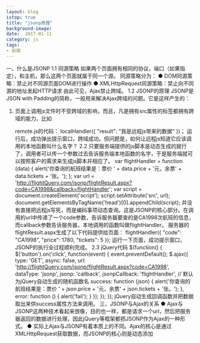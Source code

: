 ```yaml
---
layout: blog
istop: true
title: "jsonp原理"
background-image: 
date:  2017-01-11
category: js
tags:
- 前端
---
```


一、什么是JSONP
1.1 同源策略
如果两个页面拥有相同的协议，端口（如果指定），和主机，那么这两个页面就属于同一个源。
同源策略分为：
  ● DOM同源策略：禁止对不同源页面DOM进行操作
  ● XMLHttpRequest同源策略：禁止向不同源的地址发起HTTP请求
由此可见，Ajax禁止跨域。
1.2 JSONP的原理
JSONP是JSON with Padding的简称，一般用来解决Ajax跨域的问题。它是这样产生的：
  1. 页面上调用js文件时不受跨域的影响，而且，凡是拥有src属性的标签都拥有跨域的能力，比如<script>、<img>、<iframe>。
  2. 可以在远程服务器上设法把数据装进js格式的文件里，供客户端调用处理，实现跨域。
  3. 目前最常用的数据交换方式是JSON，客户端通过调用远程服务器上动态生成的js格式文件（一般以JSON后缀）。
  4. 客户端成功调用JSON文件后，对其进行处理。
  5. 为了便于客户端使用数据，逐渐形成了一种非正式传输协议，人们把它称作JSONP，该协议的一个要点就是允许用户传递一个callback参数给服务端，然后服务端返回数据时会将这个callback参数作为函数名来包裹住JSON数据，这样客户端就可以随意定制自己的函数来自动处理返回数据了。
二、JSONP的客户端具体实现
2.1 上文已指出，页面可执行跨域的js代码（符合安全策略的），那么：
<script type="text/javascript">
  var localHandler = function (data) {
    alert('跨域的remote.js文件可以调用本函数，带来的数据是：' + data.result);
  };
</script>
<script type="text/javascript" src = "http://remoteserver.com/remote.js"></script>
remote.js的代码：
localHandler({
  "result": "我是远程js带来的数据"
})；
运行后，成功弹出提示窗口，跨域成功。但问题是，如何让远程js知道它应该调用的本地函数叫什么名字？
2.2 只要服务端提供的js脚本是动态生成的就行了，调用者可以传一个参数过去告诉服务端本地函数的名字，于是服务端就可以按照客户的需求来生成js脚本并相应了。
  var flightHandler = function (data) {
    alert('你查询的航班结果是：票价 ' + data.price + '元，余票' + data.tickets + '张。');
  };
  var url = 'http://flightQuery.com/jsonp/flightResult.aspx?code=CA1998&callback=flightHandler';
  var script = document.createElement('script');
  script.setAttribute('src', url);
  document.getElementsByTagName('head')[0].appendChild(script);
并没有直接把远程js写死，而是编码事项动态查询。这是JSONP的核心部分。在调用的url中传递了一个code参数，告诉服务器要查的是CA1998次航班的信息，而callback参数告诉服务器，本地调用的函数叫做flightHandler。
服务器的flightResult.aspx生成了以下代码提供给页面：
flightHandler({
  "code": "CA1998",
  "price": 1780,
  "tickets": 5
});
运行一下页面，成功提示窗口，JSONP的执行全过程顺利完成。
2.3 jQuery代码
$(function() {
  $('button').on('click', function(event) {
    event.preventDefault();
    $.ajax({
      type: 'GET',
      async: false,
      url: 'http://flightQuery.com/jsonp/flightResult.aspx?code=CA1998',
      dataType: 'jsonp',
      jsonp: 'callback',
      jsonpCallback: 'flightHandler',  // 默认为jQuery自动生成的随机函数名
      success: function (json) {
        alert('你查询的航班结果是：票价 ' + json.price + '元，余票' + json.tickets + '张。');
      },
      error: function () {
        alert('fail');
      }
    });
  });
});
jQuery自动生成回调函数并把数据取出来供success属性方法来调用。
三、JSONP与Ajax的关系
  ● Ajax与JSONP这两种技术看起来很像，目的也一样，都是请求一个url，然后把服务器返回的数据进行处理，因此jQuery等框架都把JSONP作为Ajax的一种形式。
  ● 实际上Ajax与JSONP有着本质上的不同。Ajax的核心是通过XMLHttpRequest获取数据，而JSONP的核心则是动态添加<script>标签来调用服务器提供的js文件。
  ● Ajax与JSONP的区别也不在于是否跨域，Ajax通过服务端代理也可以跨域，JSONP也可获取同源数据。

